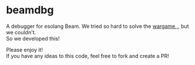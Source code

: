 # beamdbg
A debugger for esolang Beam.
We tried so hard to solve the [wargame](https://dreamhack.io/wargame/challenges/940),,, but we couldn't.  
So we developed this!  

Please enjoy it!  
If you have any ideas to this code, feel free to fork and create a PR!